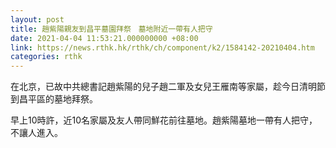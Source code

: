 ```yaml
---
layout: post
title: 趙紫陽親友到昌平墓園拜祭　墓地附近一帶有人把守
date: 2021-04-04 11:53:21.000000000 +08:00
link: https://news.rthk.hk/rthk/ch/component/k2/1584142-20210404.htm
categories: rthk
---
```


在北京，已故中共總書記趙紫陽的兒子趙二軍及女兒王雁南等家屬，趁今日清明節到昌平區的墓地拜祭。

早上10時許，近10名家屬及友人帶同鮮花前往墓地。趙紫陽墓地一帶有人把守，不讓人進入。
